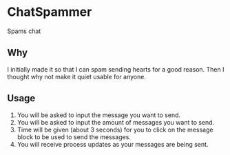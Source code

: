 # ChatSpammer
 Spams chat
## Why
<p>I initially made it so that I can spam sending hearts for a good reason. Then I thought why not make it quiet usable for anyone.</p>

## Usage
<ol>
 <li> You will be asked to input the message you want to send.</li>
 <li> You will be asked to input the amount of messages you want to send.</li>
 <li> Time will be given (about 3 seconds) for you to click on the message block to be used to send the messages.</li>
 <li> You will receive process updates as your messages are being sent.</li>
</ol>
